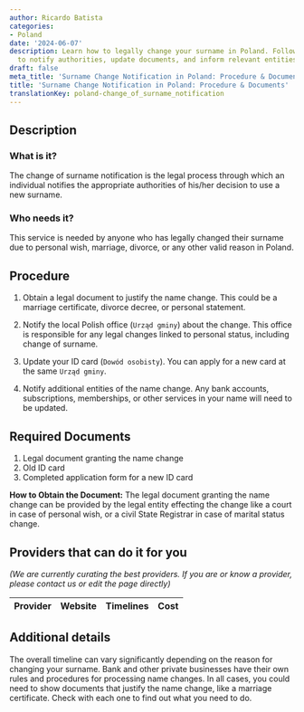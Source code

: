 ```yaml
---
author: Ricardo Batista
categories:
- Poland
date: '2024-06-07'
description: Learn how to legally change your surname in Poland. Follow this guide
  to notify authorities, update documents, and inform relevant entities efficiently.
draft: false
meta_title: 'Surname Change Notification in Poland: Procedure & Documents'
title: 'Surname Change Notification in Poland: Procedure & Documents'
translationKey: poland-change_of_surname_notification
---
```



## Description
### What is it?
The change of surname notification is the legal process through which an individual notifies the appropriate authorities of his/her decision to use a new surname.

### Who needs it?
This service is needed by anyone who has legally changed their surname due to personal wish, marriage, divorce, or any other valid reason in Poland.

## Procedure
1. Obtain a legal document to justify the name change. This could be a marriage certificate, divorce decree, or personal statement.

2. Notify the local Polish office (`Urząd gminy`) about the change. This office is responsible for any legal changes linked to personal status, including change of surname.

3. Update your ID card (`Dowód osobisty`). You can apply for a new card at the same `Urząd gminy`. 

4. Notify additional entities of the name change. Any bank accounts, subscriptions, memberships, or other services in your name will need to be updated.

## Required Documents
1. Legal document granting the name change
2. Old ID card
3. Completed application form for a new ID card

**How to Obtain the Document:**
The legal document granting the name change can be provided by the legal entity effecting the change like a court in case of personal wish, or a civil State Registrar in case of marital status change.

## Providers that can do it for you

_(We are currently curating the best providers. If you are or know a provider, please contact us or edit the page directly)_

| Provider        |     Website     |     Timelines    |       Cost      |
| --------------- | --------------- |  :-------------: | :-------------: |

## Additional details
The overall timeline can vary significantly depending on the reason for changing your surname. Bank and other private businesses have their own rules and procedures for processing name changes. In all cases, you could need to show documents that justify the name change, like a marriage certificate. Check with each one to find out what you need to do.